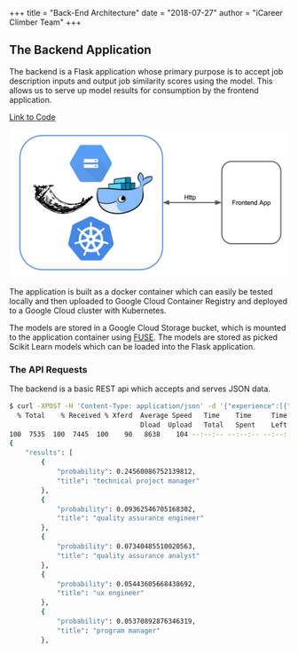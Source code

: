 +++
title = "Back-End Architecture"
date = "2018-07-27"
author = "iCareer Climber Team"
+++

## The Backend Application

The backend is a Flask application whose primary purpose is to accept job description inputs and output job similarity scores using the model.  This allows us to serve up model results for consumption by the frontend application.

[Link to Code](https://github.com/kbelsvik/career-skills-capstone/tree/master/careers-api)

![Backend Architecture](images_folder/Backend-arch.png "Backend Architecture")

The application is built as a docker container which can easily be tested locally and then uploaded to Google Cloud Container Registry and deployed to a Google Cloud cluster with Kubernetes.


The models are stored in a Google Cloud Storage bucket, which is mounted to the application container using [FUSE](https://cloud.google.com/storage/docs/gcs-fuse).  The models are stored as picked Scikit Learn models which can be loaded into the Flask application.

### The API Requests

The backend is a basic REST api which accepts and serves JSON data.

```bash
$ curl -XPOST -H 'Content-Type: application/json' -d '{"experience":[{"description": "organizing projects with agile and scrum methodologies"}]}' 35.230.26.112/model/similar_jobs | python -m json.tool | head -22
  % Total    % Received % Xferd  Average Speed   Time    Time     Time  Current
                                 Dload  Upload   Total   Spent    Left  Speed
100  7535  100  7445  100    90   8638    104 --:--:-- --:--:-- --:--:--  8636
{
    "results": [
        {
            "probability": 0.24560086752139812,
            "title": "technical project manager"
        },
        {
            "probability": 0.09362546705168302,
            "title": "quality assurance engineer"
        },
        {
            "probability": 0.07340485510020563,
            "title": "quality assurance analyst"
        },
        {
            "probability": 0.05443605668438692,
            "title": "ux engineer"
        },
        {
            "probability": 0.05370892876346319,
            "title": "program manager"
        },
```
